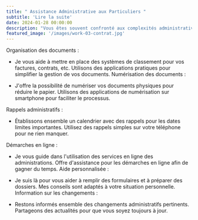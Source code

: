 ```yaml
---
title: " Assistance Administrative aux Particuliers "
subtitle: 'Lire la suite'
date: 2024-01-28 00:00:00
description: "Vous êtes souvent confronté aux complexités administratives liées, à la gestion des documents, aux administrations" 
featured_image: '/images/work-03-contrat.jpg'
---
```


Organisation des documents :

- Je vous aide à mettre en place des systèmes de classement pour vos factures, contrats, etc.
Utilisons des applications pratiques pour simplifier la gestion de vos documents.
Numérisation des documents :

- J'offre la possibilité de numériser vos documents physiques pour réduire le papier.
Utilisons des applications de numérisation sur smartphone pour faciliter le processus.


Rappels administratifs :

- Établissons ensemble un calendrier avec des rappels pour les dates limites importantes.
Utilisez des rappels simples sur votre téléphone pour ne rien manquer.


Démarches en ligne :

* Je vous guide dans l'utilisation des services en ligne des administrations.
Offre d'assistance pour les démarches en ligne afin de gagner du temps.
Aide personnalisée :

* Je suis là pour vous aider à remplir des formulaires et à préparer des dossiers.
Mes conseils sont adaptés à votre situation personnelle.
Information sur les changements :

* Restons informés ensemble des changements administratifs pertinents.
Partageons des actualités pour que vous soyez toujours à jour.

